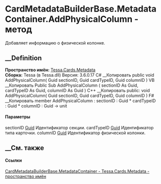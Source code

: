 # CardMetadataBuilderBase.MetadataContainer.AddPhysicalColumn - метод
Добавляет информацию о физической колонке.
## __Definition
 **Пространство имён:** [Tessa.Cards.Metadata](N_Tessa_Cards_Metadata.htm)  
 **Сборка:** Tessa (в Tessa.dll) Версия: 3.6.0.17
C# __Копировать
     public void AddPhysicalColumn(
    	Guid sectionID,
    	Guid cardTypeID,
    	Guid columnID
    )
VB __Копировать
     Public Sub AddPhysicalColumn ( 
    	sectionID As Guid,
    	cardTypeID As Guid,
    	columnID As Guid
    )
C++ __Копировать
     public:
    void AddPhysicalColumn(
    	Guid sectionID, 
    	Guid cardTypeID, 
    	Guid columnID
    )
F# __Копировать
     member AddPhysicalColumn : 
            sectionID : Guid * 
            cardTypeID : Guid * 
            columnID : Guid -> unit 
#### Параметры
sectionID [Guid](https://learn.microsoft.com/dotnet/api/system.guid)
    Идентификатор секции.
cardTypeID [Guid](https://learn.microsoft.com/dotnet/api/system.guid)
    Идентификатор типа карточки.
columnID [Guid](https://learn.microsoft.com/dotnet/api/system.guid)
    Идентификатор физической колонки.
##  __См. также
#### Ссылки
[CardMetadataBuilderBase.MetadataContainer -
](T_Tessa_Cards_Metadata_CardMetadataBuilderBase_MetadataContainer.htm)
[Tessa.Cards.Metadata - пространство имён](N_Tessa_Cards_Metadata.htm)
